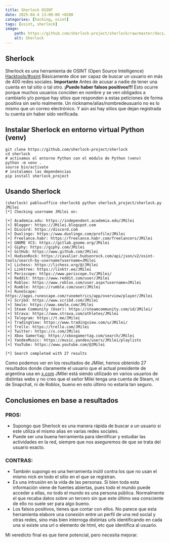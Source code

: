 ```yaml
---
title: Sherlock OSINT
date: 2025-04-4 13:00:00 +0200
categories: [hacking, osint]
tags: [osint, sherlock]     
image:
    path: https://github.com/sherlock-project/sherlock/raw/master/docs/images/sherlock-logo.png
    alt: Sherlock
---
```


## Sherlock
Sherlock es una herramienta de OSINT (Open Source Intelligence) [Hacktools/#osint](../hacktools/#osint)
Básicamente dice ser capaz de buscar un usuario en más de 400 redes sociales. 
**Importante** Antes de acusar a nadie de tener una cuenta en tal sitio o tal otro.
**¡Puede haber falsos positivos!!!** Esto ocurre porque muchos usuarios conciden en nombre y se ven obligados a cambiarlo 
y/o porque hay sitios que responden a estas peticiones de forma positiva sin serlo realmente. 
Un nickname/alias/nombredeusuario no es lo mismo que un correo electrónico. Y aún así hay sitios que dejan registrada tu 
cuenta sin haber sido verificada. 

## Instalar Sherlock en entorno virtual Python (venv)
``` shell
git clone https://github.com/sherlock-project/sherlock
cd sherlock 
# activamos el entorno Python con el módulo de Python (venv)
python -m venv .
source bin/activate
# instalamos las dependencias
pip install sherlock_project
```

## Usando Sherlock
``` shell
(sherlock) pablo☠office sherlock$ python sherlock_project/sherlock.py JMilei
[*] Checking username JMilei on:

[+] Academia.edu: https://independent.academia.edu/JMilei
[+] Blogger: https://JMilei.blogspot.com
[+] Discord: https://discord.com
[+] Duolingo: https://www.duolingo.com/profile/JMilei
[+] Freelance.habr: https://freelance.habr.com/freelancers/JMilei
[+] GNOME VCS: https://gitlab.gnome.org/JMilei
[+] Giphy: https://giphy.com/JMilei
[+] GitHub: https://www.github.com/JMilei
[+] HudsonRock: https://cavalier.hudsonrock.com/api/json/v2/osint-tools/search-by-username?username=JMilei
[+] Lichess: https://lichess.org/@/JMilei
[+] Linktree: https://linktr.ee/JMilei
[+] Periscope: https://www.periscope.tv/JMilei/
[+] Reddit: https://www.reddit.com/user/JMilei
[+] Roblox: https://www.roblox.com/user.aspx?username=JMilei
[+] Rumble: https://rumble.com/user/JMilei
[+] RuneScape: https://apps.runescape.com/runemetrics/app/overview/player/JMilei
[+] Scribd: https://www.scribd.com/JMilei
[+] Smule: https://www.smule.com/JMilei
[+] Steam Community (User): https://steamcommunity.com/id/JMilei/
[+] Strava: https://www.strava.com/athletes/JMilei
[+] Telegram: https://t.me/JMilei
[+] TradingView: https://www.tradingview.com/u/JMilei/
[+] Trello: https://trello.com/JMilei
[+] Twitter: https://x.com/JMilei
[+] Xbox Gamertag: https://xboxgamertag.com/search/JMilei
[+] YandexMusic: https://music.yandex/users/JMilei/playlists
[+] YouTube: https://www.youtube.com/@JMilei

[*] Search completed with 27 results

```
Como podemos ver en los resultados de JMilei, hemos obtenido 27 resultados donde claramente el usuario que el 
actual presidente de argentina usa en [x.com](x.com) JMilei está siendo utilizado en varios usuarios de distintas webs y no creo que 
el señor Milei tenga una cuenta de Steam, ni de Snapchat, ni de Roblox, bueno en esto último no estaría tan seguro. 

## Conclusiones en base a resultados

### PROS:
- Supongo que Sherlock es una manera rápida de buscar a un usuario si este utiliza el mismo alias en varias redes sociales.
- Puede ser una buena herramienta para identificar y estudiar las actividades en la red, siempre que nos aseguremos de que se trata del 
usuario exacto.

### CONTRAS:
- También supongo es una herramienta inútil contra los que no usan el mismo nick en todo el sitio en el que se registran.
- Es una intrusión en la vida de las personas. Si bien toda esta información viene de fuentes abiertas, pues todo el mundo
puede acceder a ellas, no todo el mundo es una persona pública. Normalmente el que recaba datos sobre un tercero 
sin que este último sea consciente de ello no suele ser para algo bueno.
- Los falsos positivos, tienes que contar con ellos. No parece que esta herramienta elabore una conexión entre un perfil 
de una red social y otras redes, sino más bien interroga distintas urls identificando en cada una si existe una url
o elemento de html, etc que identifica al usuario.

Mi veredicto final es que tiene potencial, pero necesita mejorar. 





